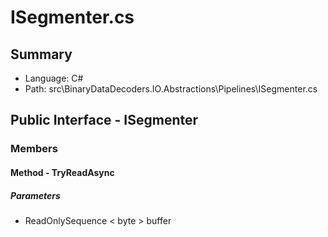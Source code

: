 ﻿# ISegmenter.cs

## Summary

* Language: C#
* Path: src\BinaryDataDecoders.IO.Abstractions\Pipelines\ISegmenter.cs

## Public Interface - ISegmenter

### Members

#### Method - TryReadAsync

#####  Parameters

 - ReadOnlySequence < byte > buffer 

